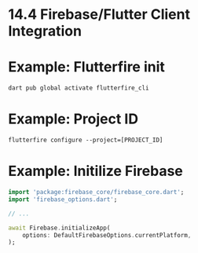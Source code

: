 # 14.4 Firebase/Flutter Client Integration

# Example: Flutterfire init

```console
dart pub global activate flutterfire_cli

```

# Example: Project ID

```console
flutterfire configure --project=[PROJECT_ID]

```

# Example: Initilize Firebase

```dart
import 'package:firebase_core/firebase_core.dart';
import 'firebase_options.dart';

// ...

await Firebase.initializeApp(
    options: DefaultFirebaseOptions.currentPlatform,
);
```


